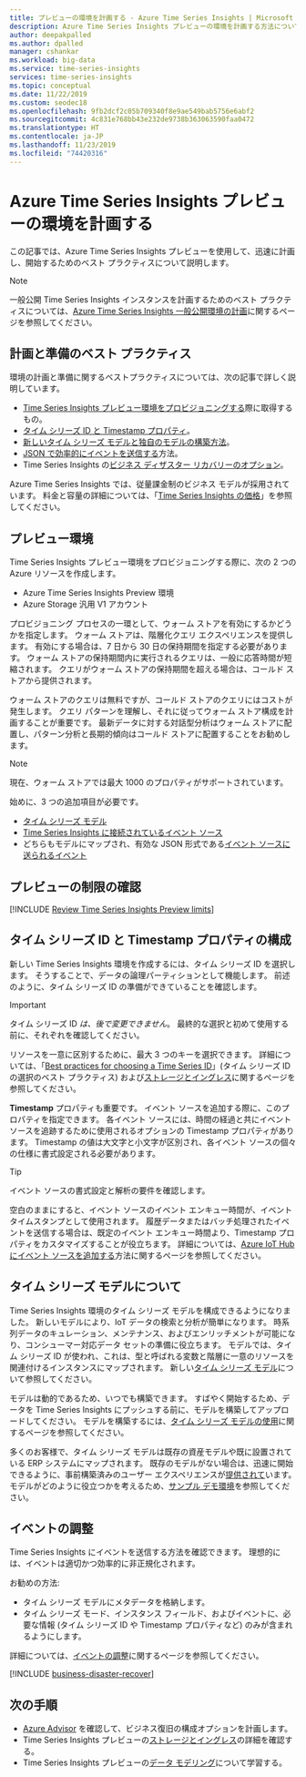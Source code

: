 ```yaml
---
title: プレビューの環境を計画する - Azure Time Series Insights | Microsoft Docs
description: Azure Time Series Insights プレビューの環境を計画する方法について説明します。
author: deepakpalled
ms.author: dpalled
manager: cshankar
ms.workload: big-data
ms.service: time-series-insights
services: time-series-insights
ms.topic: conceptual
ms.date: 11/22/2019
ms.custom: seodec18
ms.openlocfilehash: 9fb2dcf2c05b709340f8e9ae549bab5756e6abf2
ms.sourcegitcommit: 4c831e768bb43e232de9738b363063590faa0472
ms.translationtype: HT
ms.contentlocale: ja-JP
ms.lasthandoff: 11/23/2019
ms.locfileid: "74420316"
---
```

# <a name="plan-your-azure-time-series-insights-preview-environment"></a>Azure Time Series Insights プレビューの環境を計画する

この記事では、Azure Time Series Insights プレビューを使用して、迅速に計画し、開始するためのベスト プラクティスについて説明します。

> [!NOTE]
> 一般公開 Time Series Insights インスタンスを計画するためのベスト プラクティスについては、[Azure Time Series Insights 一般公開環境の計画](time-series-insights-environment-planning.md)に関するページを参照してください。

## <a name="best-practices-for-planning-and-preparation"></a>計画と準備のベスト プラクティス

環境の計画と準備に関するベストプラクティスについては、次の記事で詳しく説明しています。

* [Time Series Insights プレビュー環境をプロビジョニングする](#the-preview-environment)際に取得するもの。
* [タイム シリーズ ID と Timestamp プロパティ](#configure-time-series-ids-and-timestamp-properties)。
* [新しいタイム シリーズ モデルと独自のモデルの構築方法](#understand-the-time-series-model)。
* [JSON で効率的にイベントを送信する](#shape-your-events)方法。
* Time Series Insights の[ビジネス ディザスター リカバリーのオプション](#business-disaster-recovery)。

Azure Time Series Insights では、従量課金制のビジネス モデルが採用されています。 料金と容量の詳細については、「[Time Series Insights の価格](https://azure.microsoft.com/pricing/details/time-series-insights/)」を参照してください。

## <a name="the-preview-environment"></a>プレビュー環境

Time Series Insights プレビュー環境をプロビジョニングする際に、次の 2 つの Azure リソースを作成します。

* Azure Time Series Insights Preview 環境
* Azure Storage 汎用 V1 アカウント

プロビジョニング プロセスの一環として、ウォーム ストアを有効にするかどうかを指定します。 ウォーム ストアは、階層化クエリ エクスペリエンスを提供します。 有効にする場合は、7 日から 30 日の保持期間を指定する必要があります。 ウォーム ストアの保持期間内に実行されるクエリは、一般に応答時間が短縮されます。 クエリがウォーム ストアの保持期間を超える場合は、コールド ストアから提供されます。

ウォーム ストアのクエリは無料ですが、コールド ストアのクエリにはコストが発生します。 クエリ パターンを理解し、それに従ってウォーム ストア構成を計画することが重要です。 最新データに対する対話型分析はウォーム ストアに配置し、パターン分析と長期的傾向はコールド ストアに配置することをお勧めします。

> [!NOTE]
> 現在、ウォーム ストアでは最大 1000 のプロパティがサポートされています。

始めに、3 つの追加項目が必要です。

* [タイム シリーズ モデル](./time-series-insights-update-tsm.md)
* [Time Series Insights に接続されているイベント ソース](./time-series-insights-how-to-add-an-event-source-iothub.md)
* どちらもモデルにマップされ、有効な JSON 形式である[イベント ソースに送られるイベント](./time-series-insights-send-events.md)

## <a name="review-preview-limits"></a>プレビューの制限の確認

[!INCLUDE [Review Time Series Insights Preview limits](../../includes/time-series-insights-preview-limits.md)]

## <a name="configure-time-series-ids-and-timestamp-properties"></a>タイム シリーズ ID と Timestamp プロパティの構成

新しい Time Series Insights 環境を作成するには、タイム シリーズ ID を選択します。 そうすることで、データの論理パーティションとして機能します。 前述のように、タイム シリーズ ID の準備ができていることを確認します。

> [!IMPORTANT]
> タイム シリーズ ID *は、後で変更できません*。 最終的な選択と初めて使用する前に、それぞれを確認してください。

リソースを一意に区別するために、最大 3 つのキーを選択できます。 詳細については、「[Best practices for choosing a Time Series ID](./time-series-insights-update-how-to-id.md)」(タイム シリーズ ID の選択のベスト プラクティス) および[ストレージとイングレス](./time-series-insights-update-storage-ingress.md)に関するページを参照してください。

**Timestamp** プロパティも重要です。 イベント ソースを追加する際に、このプロパティを指定できます。 各イベント ソースには、時間の経過と共にイベント ソースを追跡するために使用されるオプションの Timestamp プロパティがあります。 Timestamp の値は大文字と小文字が区別され、各イベント ソースの個々の仕様に書式設定される必要があります。

> [!TIP]
> イベント ソースの書式設定と解析の要件を確認します。

空白のままにすると、イベント ソースのイベント エンキュー時間が、イベント タイムスタンプとして使用されます。 履歴データまたはバッチ処理されたイベントを送信する場合は、既定のイベント エンキュー時間より、Timestamp プロパティをカスタマイズすることが役立ちます。 詳細については、[Azure IoT Hub にイベント ソースを追加する](./time-series-insights-how-to-add-an-event-source-iothub.md)方法に関するページを参照してください。

## <a name="understand-the-time-series-model"></a>タイム シリーズ モデルについて

Time Series Insights 環境のタイム シリーズ モデルを構成できるようになりました。 新しいモデルにより、IoT データの検索と分析が簡単になります。 時系列データのキュレーション、メンテナンス、およびエンリッチメントが可能になり、コンシューマー対応データ セットの準備に役立ちます。 モデルでは、タイム シリーズ ID が使われ、これは、型と呼ばれる変数と階層に一意のリソースを関連付けるインスタンスにマップされます。 新しい[タイム シリーズ モデル](./time-series-insights-update-tsm.md)について参照してください。

モデルは動的であるため、いつでも構築できます。 すばやく開始するため、データを Time Series Insights にプッシュする前に、モデルを構築してアップロードしてください。 モデルを構築するには、[タイム シリーズ モデルの使用](./time-series-insights-update-how-to-tsm.md)に関するページを参照してください。

多くのお客様で、タイム シリーズ モデルは既存の資産モデルや既に設置されている ERP システムにマップされます。 既存のモデルがない場合は、迅速に開始できるように、事前構築済みのユーザー エクスペリエンスが[提供されて](https://github.com/Microsoft/tsiclient)います。 モデルがどのように役立つかを考えるため、[サンプル デモ環境](https://insights.timeseries.azure.com/preview/demo)を参照してください。

## <a name="shape-your-events"></a>イベントの調整

Time Series Insights にイベントを送信する方法を確認できます。 理想的には、イベントは適切かつ効率的に非正規化されます。

お勧めの方法:

* タイム シリーズ モデルにメタデータを格納します。
* タイム シリーズ モード、インスタンス フィールド、およびイベントに、必要な情報 (タイム シリーズ ID や Timestamp プロパティなど) のみが含まれるようにします。

詳細については、[イベントの調整](./time-series-insights-send-events.md#supported-json-shapes)に関するページを参照してください。

[!INCLUDE [business-disaster-recover](../../includes/time-series-insights-business-recovery.md)]

## <a name="next-steps"></a>次の手順

- [Azure Advisor](../advisor/advisor-overview.md) を確認して、ビジネス復旧の構成オプションを計画します。
- Time Series Insights プレビューの[ストレージとイングレス](./time-series-insights-update-storage-ingress.md)の詳細を確認する。
- Time Series Insights プレビューの[データ モデリング](./time-series-insights-update-tsm.md)について学習する。
